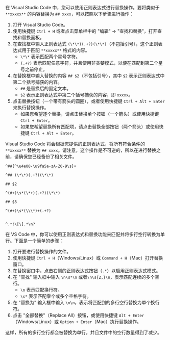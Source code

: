 在 Visual Studio Code 中，您可以使用正则表达式进行替换操作。要将类似于 `**xxxxx**` 的内容替换为 `## xxxx`，可以按照以下步骤进行操作：

1. 打开 Visual Studio Code。
2. 使用快捷键 `Ctrl + H` 或者点击菜单栏中的 "编辑" -> "查找和替换"，打开查找和替换面板。
3. 在查找框中输入正则表达式 `(\*\*)(.+?)(\*\*)`（不包括引号），这个正则表达式用于匹配 `**xxxxx**` 格式的内容。
   - `\*\*` 表示匹配两个星号字符。
   - `(.+?)` 表示匹配任意字符，并且使用非贪婪模式，以便在匹配到第二个星号之前停止。
4. 在替换框中输入替换的内容 `## $2`（不包括引号），其中 `$2` 表示正则表达式中第二个括号捕获的内容。
   - `##` 是替换后的固定文本。
   - `$2` 表示正则表达式中第二个括号捕获的内容，即 `xxxxx`。
5. 点击替换按钮（一个带有箭头的圆圈），或者使用快捷键 `Ctrl + Alt + Enter` 来执行替换操作。
   - 如果您希望逐个替换，请点击替换单个按钮（一个箭头）或使用快捷键 `Ctrl + Enter`。
   - 如果您希望替换所有匹配项，请点击替换全部按钮（两个箭头）或使用快捷键 `Ctrl + Alt + Enter`。

Visual Studio Code 将会根据您提供的正则表达式，将所有符合条件的 `**xxxxx**` 替换为 `## xxxx`。请注意，这个操作是不可逆的，所以在进行替换之前，请确保您已经备份了相关文件。

```plain
^##[^\u4e00-\u9fa5a-zA-Z0-9\s]+

^## (\*\*)(.+?)(\*\*)

## $2

^(#+)\s*(\*+)(.+?)(\*\*)

## $3

^(#+)\s*(\\\*)+(.+?)


^.*!\[\].*\n?
```

在 VS Code 中，你可以使用正则表达式和替换功能来匹配并将多行空行转换为单行。下面是一个简单的步骤：

1. 打开要进行替换操作的文件。
2. 使用快捷键 `Ctrl + H`（Windows/Linux）或 `Command + H`（Mac）打开替换窗口。
3. 在替换窗口中，点击右侧的正则表达式按钮（`.*`）以启用正则表达式模式。
4. 在 "查找" 输入框中输入 `\n\s*\n` 或者`\n\s{2,}\n`，表示匹配连续的多个空行。
   - `\n` 表示匹配换行符。
   - `\s*` 表示匹配零个或多个空格字符。
5. 在 "替换为" 输入框中输入 `\n\n`，表示将匹配到的多行空行替换为单个换行符。
6. 点击 "全部替换"（Replace All）按钮，或使用快捷键 `Alt + Enter`（Windows/Linux）或 `Option + Enter`（Mac）执行替换操作。

这样，所有的多行空行都会被替换为单行，并且文件中的空行数量得到了减少。